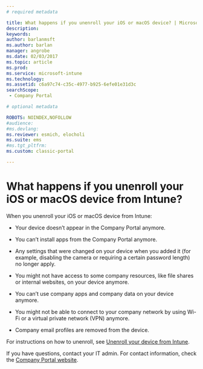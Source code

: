 ```yaml
---
# required metadata

title: What happens if you unenroll your iOS or macOS device? | Microsoft Docs
description:
keywords:
author: barlanmsftms.author: barlan
manager: angrobe
ms.date: 02/03/2017
ms.topic: article
ms.prod:
ms.service: microsoft-intune
ms.technology:
ms.assetid: c6a97c74-c35c-4977-b925-6efe01e31d3csearchScope: - Company Portal

# optional metadata

ROBOTS: NOINDEX,NOFOLLOW
#audience:
#ms.devlang:
ms.reviewer: esmich, elocholi
ms.suite: ems
#ms.tgt_pltfrm:
ms.custom: classic-portal

---
```



# What happens if you unenroll your iOS or macOS device from Intune?

When you unenroll your iOS or macOS device from Intune:

-   Your device doesn’t appear in the Company Portal anymore.

-   You can’t install apps from the Company Portal anymore.

-   Any settings that were changed on your device when you added it (for example, disabling the camera or requiring a certain password length) no longer apply.

-   You might not have access to some company resources, like file shares or internal websites, on your device anymore.

-   You can’t use company apps and company data on your device anymore.

-   You might not be able to connect to your company network by using Wi-Fi or a virtual private network (VPN) anymore.

-   Company email profiles are removed from the device.

For instructions on how to unenroll, see [Unenroll your device from Intune](unenroll-your-device-from-intune-ios.md).

If you have questions, contact your IT admin. For contact information, check the [Company Portal website](http://portal.manage.microsoft.com).
